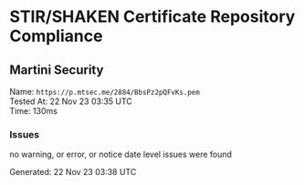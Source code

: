 # STIR/SHAKEN Certificate Repository Compliance

## Martini Security

Name: `https://p.mtsec.me/2884/BbsPz2pQFvKs.pem`\
Tested At: 22 Nov 23 03:35 UTC\
Time: 130ms

### Issues

no warning, or error, or notice date level issues were found

Generated: 22 Nov 23 03:38 UTC